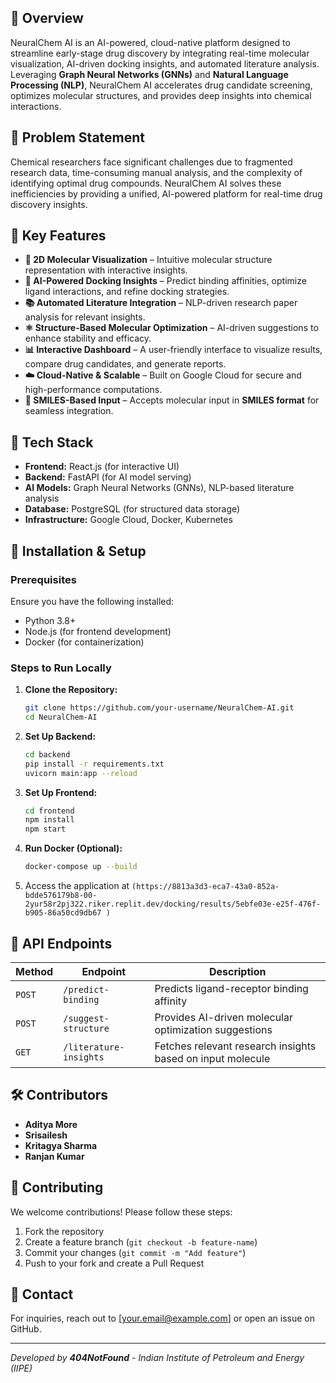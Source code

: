 ## 🚀 Overview
NeuralChem AI is an AI-powered, cloud-native platform designed to streamline early-stage drug discovery by integrating real-time molecular visualization, AI-driven docking insights, and automated literature analysis. Leveraging **Graph Neural Networks (GNNs)** and **Natural Language Processing (NLP)**, NeuralChem AI accelerates drug candidate screening, optimizes molecular structures, and provides deep insights into chemical interactions.

## 🧪 Problem Statement
Chemical researchers face significant challenges due to fragmented research data, time-consuming manual analysis, and the complexity of identifying optimal drug compounds. NeuralChem AI solves these inefficiencies by providing a unified, AI-powered platform for real-time drug discovery insights.

## 🎯 Key Features
- **🔬 2D Molecular Visualization** – Intuitive molecular structure representation with interactive insights.
- **🤖 AI-Powered Docking Insights** – Predict binding affinities, optimize ligand interactions, and refine docking strategies.
- **📚 Automated Literature Integration** – NLP-driven research paper analysis for relevant insights.
- **⚛️ Structure-Based Molecular Optimization** – AI-driven suggestions to enhance stability and efficacy.
- **📊 Interactive Dashboard** – A user-friendly interface to visualize results, compare drug candidates, and generate reports.
- **☁️ Cloud-Native & Scalable** – Built on Google Cloud for secure and high-performance computations.
- **📎 SMILES-Based Input** – Accepts molecular input in **SMILES format** for seamless integration.

## 🔧 Tech Stack
- **Frontend:** React.js (for interactive UI)
- **Backend:** FastAPI (for AI model serving)
- **AI Models:** Graph Neural Networks (GNNs), NLP-based literature analysis
- **Database:** PostgreSQL (for structured data storage)
- **Infrastructure:** Google Cloud, Docker, Kubernetes

## 📌 Installation & Setup
### Prerequisites
Ensure you have the following installed:
- Python 3.8+
- Node.js (for frontend development)
- Docker (for containerization)

### Steps to Run Locally
1. **Clone the Repository:**
   ```sh
   git clone https://github.com/your-username/NeuralChem-AI.git
   cd NeuralChem-AI
   ```
2. **Set Up Backend:**
   ```sh
   cd backend
   pip install -r requirements.txt
   uvicorn main:app --reload
   ```
3. **Set Up Frontend:**
   ```sh
   cd frontend
   npm install
   npm start
   ```
4. **Run Docker (Optional):**
   ```sh
   docker-compose up --build
   ```
5. Access the application at `(https://8813a3d3-eca7-43a0-852a-bdde576179b8-00-2yur58r2pj322.riker.replit.dev/docking/results/5ebfe03e-e25f-476f-b905-86a50cd9db67 )`

## 📜 API Endpoints
| Method | Endpoint | Description |
|--------|---------|-------------|
| `POST` | `/predict-binding` | Predicts ligand-receptor binding affinity |
| `POST` | `/suggest-structure` | Provides AI-driven molecular optimization suggestions |
| `GET` | `/literature-insights` | Fetches relevant research insights based on input molecule |

## 🛠 Contributors
- **Aditya More** 
- **Srisailesh** 
- **Kritagya Sharma** 
- **Ranjan Kumar** 

## 🤝 Contributing
We welcome contributions! Please follow these steps:
1. Fork the repository
2. Create a feature branch (`git checkout -b feature-name`)
3. Commit your changes (`git commit -m "Add feature"`)
4. Push to your fork and create a Pull Request

## 📧 Contact
For inquiries, reach out to [your.email@example.com] or open an issue on GitHub.

---
_Developed by **404NotFound** - Indian Institute of Petroleum and Energy (IIPE)_
